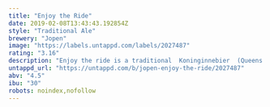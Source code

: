 ```yaml
---
title: "Enjoy the Ride"
date: 2019-02-08T13:43:43.192854Z
style: "Traditional Ale"
brewery: "Jopen"
image: "https://labels.untappd.com/labels/2027487"
rating: "3.16"
description: "Enjoy the ride is a traditional  Koninginnebier  (Queens beer) from the Netherlands. A brown ale brewed with poppy leafs. Brewed for the Enjoy the ride event in Nijmegen."
untappd_url: "https://untappd.com/b/jopen-enjoy-the-ride/2027487"
abv: "4.5"
ibu: "30"
robots: noindex,nofollow
---
```

